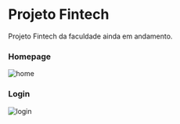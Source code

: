 # Projeto Fintech
Projeto Fintech da faculdade ainda em andamento.

### Homepage

![home](https://user-images.githubusercontent.com/89804906/222151023-8f3d19ca-1246-4aa0-9178-d273c8852e14.png)

### Login

![login](https://user-images.githubusercontent.com/89804906/222151029-767f1ae4-48b3-4f73-a1cc-9ca74b8e3059.png)
